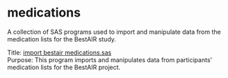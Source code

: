 medications
============
A collection of SAS programs used to import and manipulate data from the medication lists for the BestAIR study.

Title: [import bestair medications.sas](https://github.com/sleepepi/bestair-sas/blob/master/medications/import%20bestair%20medications.sas)  
Purpose: This program imports and manipulates data from participants' medication lists for the BestAIR project.  
